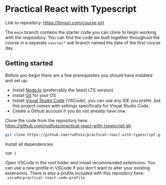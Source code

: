 # Practical React with Typescript

Link to repository: https://tinyurl.com/course-prt

The `main` branch contains the starter code you can clone to begin working with the respository. You can find the code we built together throughout the course in a separate `course/*` sub branch named the date of the first course day.

## Getting started

Before you begin there are a few prerequisites you should have installed and set up:

- Install [NodeJs](https://nodejs.org/en/) (preferrably the latest LTS version)
- Install [Git](https://git-scm.com) for your OS
- Install [Visual Studio Code](https://code.visualstudio.com) (VSCode), you can use any IDE you prefer, but this project comes with settings specifically for Visual Studio Code.
- Create a Github account if you do not already have one.

Clone the code from the repository here: https://github.com/rudfoss/practical-react-with-typescript.git

```bash
git clone https://github.com/rudfoss/practical-react-with-typescript.git
```

Install all dependencies

```bash
npm i
```

Open VSCode in the root folder and install recommended extensions. You can use a new profile in VSCode if you don't want to alter your existing extensions. There is also a profile included with this repository here: `.vscode\practical-react.code-profile`

